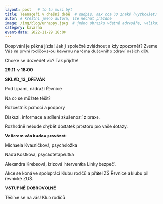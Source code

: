 ```yaml
---
layout: post   # to tu musí být
title: Teenageři v dnešní době  # nadpis, max cca 30 znaků (vyzkoušet)
autor: # křestní jméno autora, lze nechat prázdné
image: /img/blog/unhappy.jpeg  # jméno obrázku včetně adresáře, velikost 900x600
category: kavarna
event-date: 2022-11-29 18:00
---
```

Dospívání je pěkná jízda! 
Jak ji společně zvládnout a kdy zpozornět? 
Zveme Vás na první rodičovskou kavárnu na téma duševního zdraví našich dětí.

<!--vice-->

Chcete se dozvědět víc? Tak přijďte!




**29.11. v 18:00**

**SKLAD_13_DŘEVÁK** 

Pod Lipami, nádraží Řevnice




Na co se můžete těšit?



Rozcestník pomoci a podpory

Diskuzi, informace a sdílení zkušeností z praxe.

Rozhodně nebude chybět dostatek prostoru pro vaše dotazy.




**Večerem vás budou provázet:**

Michaela Kvasničková, psycholožka

Naďa Kostková, psychotetapeutka

Alexandra Krebsová, krizová interventka Linky bezpečí.





Akce se koná ve spolupráci Klubu rodičů a přátel ZŠ Řevnice a klubu při řevnické ZUŠ.


**VSTUPNÉ DOBROVOLNÉ**


Těšíme se na vás!
Klub rodičů 

<!--quote-->

